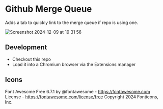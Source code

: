 # Github Merge Queue

Adds a tab to quickly link to the merge queue if repo is using one.

![Screenshot 2024-12-09 at 19 31 56](https://github.com/user-attachments/assets/8c9d0da6-9ddf-4440-b1bd-c7eac9ea59b4)

## Development

- Checkout this repo
- Load it into a Chromium browser via the Extensions manager

## Icons

Font Awesome Free 6.7.1 by @fontawesome - <https://fontawesome.com> License - <https://fontawesome.com/license/free> Copyright 2024 Fonticons, Inc.
